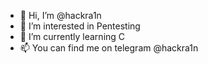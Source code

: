 - 👋 Hi, I’m @hackra1n
- 👀 I’m interested in Pentesting
- 🌱 I’m currently learning C
- 📫 You can find me on telegram @hackra1n
<!---
hackra1n/hackra1n is a ✨ special ✨ repository because its `README.md` (this file) appears on your GitHub profile.
You can click the Preview link to take a look at your changes.
--->
